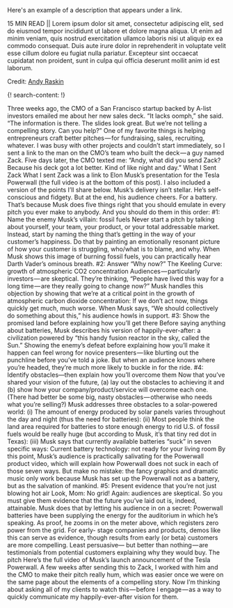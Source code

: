 Here's an example of a description that appears under a link.

15 MIN READ || Lorem ipsum dolor sit amet, consectetur adipiscing elit, sed do eiusmod tempor incididunt ut labore et dolore magna aliqua. Ut enim ad minim veniam, quis nostrud exercitation ullamco laboris nisi ut aliquip ex ea commodo consequat. Duis aute irure dolor in reprehenderit in voluptate velit esse cillum dolore eu fugiat nulla pariatur. Excepteur sint occaecat cupidatat non proident, sunt in culpa qui officia deserunt mollit anim id est laborum.

Credit: [Andy Raskin](https://medium.com/firm-narrative/want-a-better-pitch-watch-this-328b95c2fd0b)

{! search-content: !}

Three weeks ago, the CMO of a San Francisco startup backed by A-list investors emailed me about her new sales deck.
“It lacks oomph,” she said. “The information is there. The slides look great. But we’re not telling a compelling story. Can you help?”
One of my favorite things is helping entrepreneurs craft better pitches — for fundraising, sales, recruiting, whatever. I was busy with other projects and couldn’t start immediately, so I sent a link to the man on the CMO’s team who built the deck — a guy named Zack.
Five days later, the CMO texted me:
“Andy, what did you send Zack? Because his deck got a lot better. Kind of like night and day.”
What I Sent Zack
What I sent Zack was a link to Elon Musk’s presentation for the Tesla Powerwall (the full video is at the bottom of this post). I also included a version of the points I’ll share below.
Musk’s delivery isn’t stellar. He’s self-conscious and fidgety. But at the end, his audience cheers. For a battery.
That’s because Musk does five things right that you should emulate in every pitch you ever make to anybody. And you should do them in this order:
#1: Name the enemy
Musk’s villain: fossil fuels
Never start a pitch by talking about yourself, your team, your product, or your total addressable market. Instead, start by naming the thing that’s getting in the way of your customer’s happiness. Do that by painting an emotionally resonant picture of how your customer is struggling, who/what is to blame, and why. When Musk shows this image of burning fossil fuels, you can practically hear Darth Vader’s ominous breath.
#2: Answer “Why now?”
The Keeling Curve: growth of atmospheric CO2 concentration
Audiences — particularly investors — are skeptical. They’re thinking, “People have lived this way for a long time — are they really going to change now?” Musk handles this objection by showing that we’re at a critical point in the growth of atmospheric carbon dioxide concentration: If we don’t act now, things quickly get much, much worse. When Musk says, “We should collectively do something about this,” his audience howls in support.
#3: Show the promised land before explaining how you’ll get there
Before saying anything about batteries, Musk describes his version of happily-ever-after: a civilization powered by “this handy fusion reactor in the sky, called the Sun.” Showing the enemy’s defeat before explaining how you’ll make it happen can feel wrong for novice presenters — like blurting out the punchline before you’ve told a joke. But when an audience knows where you’re headed, they’re much more likely to buckle in for the ride.
#4: Identify obstacles—then explain how you’ll overcome them
Now that you’ve shared your vision of the future, (a) lay out the obstacles to achieving it and (b) show how your company/product/service will overcome each one. (There had better be some big, nasty obstacles — otherwise who needs what you’re selling?)
Musk addresses three obstacles to a solar-powered world:
(i) The amount of energy produced by solar panels varies throughout the day and night (thus the need for batteries):
(ii) Most people think the land area required for batteries to store enough energy to rid U.S. of fossil fuels would be really huge (but according to Musk, it’s that tiny red dot in Texas):
(iii) Musk says that currently available batteries “suck” in seven specific ways:
Current battery technology: not ready for your living room
By this point, Musk’s audience is practically salivating for the Powerwall product video, which will explain how Powerwall does not suck in each of those seven ways. But make no mistake: the fancy graphics and dramatic music only work because Musk has set up the Powerwall not as a battery, but as the salvation of mankind.
#5: Present evidence that you’re not just blowing hot air
Look, Mom: No grid!
Again: audiences are skeptical. So you must give them evidence that the future you’ve laid out is, indeed, attainable. Musk does that by letting his audience in on a secret: Powerwall batteries have been supplying the energy for the auditorium in which he’s speaking. As proof, he zooms in on the meter above, which registers zero power from the grid.
For early- stage companies and products, demos like this can serve as evidence, though results from early (or beta) customers are more compelling. Least persuasive— but better than nothing — are testimonials from potential customers explaining why they would buy.
The pitch
Here’s the full video of Musk’s launch announcement of the Tesla Powerwall. A few weeks after sending this to Zack, I worked with him and the CMO to make their pitch really hum, which was easier once we were on the same page about the elements of a compelling story. Now I’m thinking about asking all of my clients to watch this — before I engage — as a way to quickly communicate my happily-ever-after vision for them.
